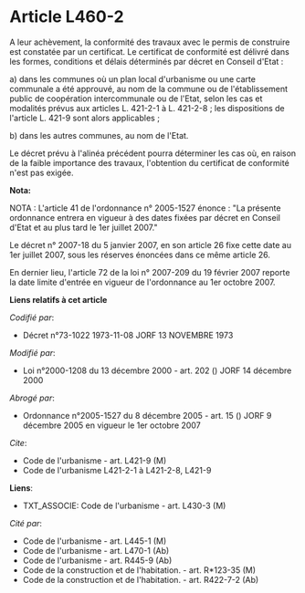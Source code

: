 # Article L460-2

A leur achèvement, la conformité des travaux avec le permis de construire est constatée par un certificat. Le certificat de
conformité est délivré dans les formes, conditions et délais déterminés par décret en Conseil d'Etat :

a) dans les communes où un plan local d'urbanisme ou une carte communale a été approuvé, au nom de la commune ou de
l'établissement public de coopération intercommunale ou de l'Etat, selon les cas et modalités prévus aux articles L. 421-2-1
à L. 421-2-8 ; les dispositions de l'article L. 421-9 sont alors applicables ;

b) dans les autres communes, au nom de l'Etat.

Le décret prévu à l'alinéa précédent pourra déterminer les cas où, en raison de la faible importance des travaux, l'obtention
du certificat de conformité n'est pas exigée.

**Nota:**

NOTA : L'article 41 de l'ordonnance n° 2005-1527 énonce : "La présente ordonnance entrera en vigueur à des dates fixées par
décret en Conseil d'Etat et au plus tard le 1er juillet 2007."

Le décret n° 2007-18 du 5 janvier 2007, en son article 26 fixe cette date au 1er juillet 2007, sous les réserves énoncées
dans ce même article 26.

En dernier lieu, l'article 72 de la loi n° 2007-209 du 19 février 2007 reporte la date limite d'entrée en vigueur de
l'ordonnance au 1er octobre 2007.

**Liens relatifs à cet article**

_Codifié par_:

  - Décret n°73-1022 1973-11-08 JORF 13 NOVEMBRE 1973

_Modifié par_:

  - Loi n°2000-1208 du 13 décembre 2000 - art. 202 () JORF 14 décembre 2000

_Abrogé par_:

  - Ordonnance n°2005-1527 du 8 décembre 2005 - art. 15 () JORF 9 décembre 2005 en vigueur le 1er octobre 2007

_Cite_:

  - Code de l'urbanisme - art. L421-9 (M)
  - Code de l'urbanisme L421-2-1 à L421-2-8, L421-9

**Liens**:

  - TXT_ASSOCIE: Code de l'urbanisme - art. L430-3 (M)

_Cité par_:

  - Code de l'urbanisme - art. L445-1 (M)
  - Code de l'urbanisme - art. L470-1 (Ab)
  - Code de l'urbanisme - art. R445-9 (Ab)
  - Code de la construction et de l'habitation. - art. R*123-35 (M)
  - Code de la construction et de l'habitation. - art. R422-7-2 (Ab)
